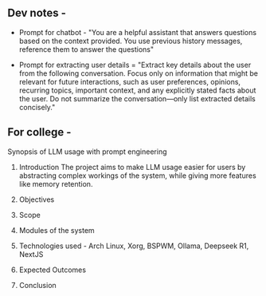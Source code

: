 ## Dev notes -

- Prompt for chatbot - "You are a helpful assistant that answers questions based on the context provided. You use previous history messages, reference them to answer the questions"

- Prompt for extracting user details = "Extract key details about the user from the following conversation. Focus only on information that might be relevant for future interactions, such as user preferences, opinions, recurring topics, important context, and any explicitly stated facts about the user. Do not summarize the conversation—only list extracted details concisely."

## For college -

Synopsis of LLM usage with prompt engineering

1. Introduction
   The project aims to make LLM usage easier for users by abstracting complex workings of the system, while giving more features like memory retention.

2. Objectives

3. Scope

4. Modules of the system

5. Technologies used - Arch Linux, Xorg, BSPWM, Ollama, Deepseek R1, NextJS

6. Expected Outcomes

7. Conclusion
